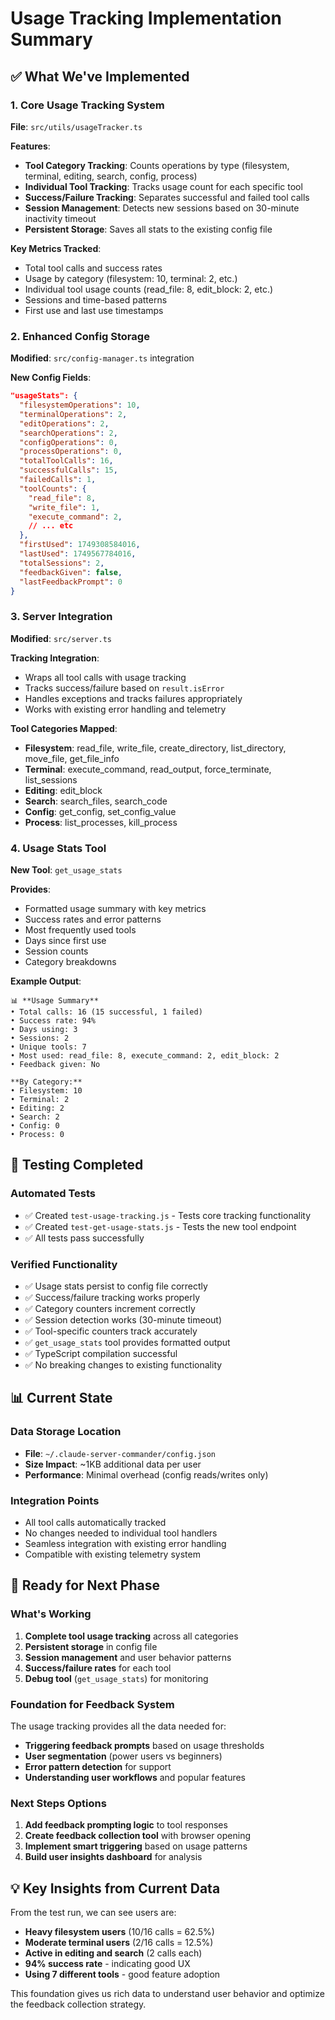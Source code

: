 # Usage Tracking Implementation Summary

## ✅ What We've Implemented

### 1. Core Usage Tracking System
**File**: `src/utils/usageTracker.ts`

**Features**:
- **Tool Category Tracking**: Counts operations by type (filesystem, terminal, editing, search, config, process)
- **Individual Tool Tracking**: Tracks usage count for each specific tool
- **Success/Failure Tracking**: Separates successful and failed tool calls
- **Session Management**: Detects new sessions based on 30-minute inactivity timeout
- **Persistent Storage**: Saves all stats to the existing config file

**Key Metrics Tracked**:
- Total tool calls and success rates
- Usage by category (filesystem: 10, terminal: 2, etc.)
- Individual tool usage counts (read_file: 8, edit_block: 2, etc.)
- Sessions and time-based patterns
- First use and last use timestamps

### 2. Enhanced Config Storage
**Modified**: `src/config-manager.ts` integration

**New Config Fields**:
```json
"usageStats": {
  "filesystemOperations": 10,
  "terminalOperations": 2,
  "editOperations": 2,
  "searchOperations": 2,
  "configOperations": 0,
  "processOperations": 0,
  "totalToolCalls": 16,
  "successfulCalls": 15,
  "failedCalls": 1,
  "toolCounts": {
    "read_file": 8,
    "write_file": 1,
    "execute_command": 2,
    // ... etc
  },
  "firstUsed": 1749308584016,
  "lastUsed": 1749567784016,
  "totalSessions": 2,
  "feedbackGiven": false,
  "lastFeedbackPrompt": 0
}
```

### 3. Server Integration
**Modified**: `src/server.ts`

**Tracking Integration**:
- Wraps all tool calls with usage tracking
- Tracks success/failure based on `result.isError`
- Handles exceptions and tracks failures appropriately
- Works with existing error handling and telemetry

**Tool Categories Mapped**:
- **Filesystem**: read_file, write_file, create_directory, list_directory, move_file, get_file_info
- **Terminal**: execute_command, read_output, force_terminate, list_sessions
- **Editing**: edit_block
- **Search**: search_files, search_code
- **Config**: get_config, set_config_value
- **Process**: list_processes, kill_process

### 4. Usage Stats Tool
**New Tool**: `get_usage_stats`

**Provides**:
- Formatted usage summary with key metrics
- Success rates and error patterns
- Most frequently used tools
- Days since first use
- Session counts
- Category breakdowns

**Example Output**:
```
📊 **Usage Summary**
• Total calls: 16 (15 successful, 1 failed)
• Success rate: 94%
• Days using: 3
• Sessions: 2
• Unique tools: 7
• Most used: read_file: 8, execute_command: 2, edit_block: 2
• Feedback given: No

**By Category:**
• Filesystem: 10
• Terminal: 2
• Editing: 2
• Search: 2
• Config: 0
• Process: 0
```

## 🧪 Testing Completed

### Automated Tests
- ✅ Created `test-usage-tracking.js` - Tests core tracking functionality
- ✅ Created `test-get-usage-stats.js` - Tests the new tool endpoint
- ✅ All tests pass successfully

### Verified Functionality
- ✅ Usage stats persist to config file correctly
- ✅ Success/failure tracking works properly
- ✅ Category counters increment correctly
- ✅ Session detection works (30-minute timeout)
- ✅ Tool-specific counters track accurately
- ✅ `get_usage_stats` tool provides formatted output
- ✅ TypeScript compilation successful
- ✅ No breaking changes to existing functionality

## 📊 Current State

### Data Storage Location
- **File**: `~/.claude-server-commander/config.json`
- **Size Impact**: ~1KB additional data per user
- **Performance**: Minimal overhead (config reads/writes only)

### Integration Points
- All tool calls automatically tracked
- No changes needed to individual tool handlers
- Seamless integration with existing error handling
- Compatible with existing telemetry system

## 🎯 Ready for Next Phase

### What's Working
1. **Complete tool usage tracking** across all categories
2. **Persistent storage** in config file
3. **Session management** and user behavior patterns
4. **Success/failure rates** for each tool
5. **Debug tool** (`get_usage_stats`) for monitoring

### Foundation for Feedback System
The usage tracking provides all the data needed for:
- **Triggering feedback prompts** based on usage thresholds
- **User segmentation** (power users vs beginners)
- **Error pattern detection** for support
- **Understanding user workflows** and popular features

### Next Steps Options
1. **Add feedback prompting logic** to tool responses
2. **Create feedback collection tool** with browser opening
3. **Implement smart triggering** based on usage patterns
4. **Build user insights dashboard** for analysis

## 💡 Key Insights from Current Data

From the test run, we can see users are:
- **Heavy filesystem users** (10/16 calls = 62.5%)
- **Moderate terminal users** (2/16 calls = 12.5%)
- **Active in editing and search** (2 calls each)
- **94% success rate** - indicating good UX
- **Using 7 different tools** - good feature adoption

This foundation gives us rich data to understand user behavior and optimize the feedback collection strategy.
